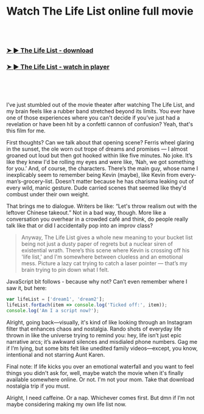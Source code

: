 <h1>Watch The Life List online full movie</h1>


<br><br>

<h3><a href="https://Lances-isaclegle1977.github.io/wxzztifnel/">➤ ► The Life List - download</a></h3> 
<h3><a href="https://Lances-isaclegle1977.github.io/wxzztifnel/">➤ ► The Life List - watch in player</a></h3>


<br><br><br>


I’ve just stumbled out of the movie theater after watching The Life List, and my brain feels like a rubber band stretched beyond its limits. You ever have one of those experiences where you can't decide if you’ve just had a revelation or have been hit by a confetti cannon of confusion? Yeah, that's this film for me.

First thoughts? Can we talk about that opening scene? Ferris wheel glaring in the sunset, the ole worn out trope of dreams and promises — I almost groaned out loud but then got hooked within like five minutes. No joke. It’s like they knew I'd be rolling my eyes and were like, ‘Nah, we got something for you.’ And, of course, the characters. There’s the main guy, whose name I inexplicably seem to remember being Kevin (maybe), like Kevin from every-man’s-grocery-list. Doesn’t matter because he has charisma leaking out of every wild, manic gesture. Dude carried scenes that seemed like they'd combust under their own weight.

That brings me to dialogue. Writers be like: “Let's throw realism out with the leftover Chinese takeout.” Not in a bad way, though. More like a conversation you overhear in a crowded café and think, do people really talk like that or did I accidentally pop into an improv class?

> Anyway, The Life List gives a whole new meaning to your bucket list being not just a dusty paper of regrets but a nuclear siren of existential wrath. There’s this scene where Kevin is crossing off his 'life list,' and I'm somewhere between clueless and an emotional mess. Picture a lazy cat trying to catch a laser pointer — that’s my brain trying to pin down what I felt.

JavaScript bit follows - because why not? Can’t even remember where I saw it, but here: 
```js
var lifeList = ['dream1', 'dream2'];
lifeList.forEach(item => console.log('Ticked off:', item));
console.log('Am I a script now?');
```

Alright, going back—visually, it's kind of like looking through an Instagram filter that enhances chaos and nostalgia. Rando shots of everyday life thrown in like the universe trying to remind you: hey, life isn’t just epic narrative arcs; it’s awkward silences and misdialed phone numbers. Gag me if I’m lying, but some bits felt like unedited family videos—except, you know, intentional and not starring Aunt Karen.

Final note: If life kicks you over an emotional waterfall and you want to feel things you didn't ask for, well, maybe watch the movie when it's finally available somewhere online. Or not. I'm not your mom. Take that download nostalgia trip if you must.

Alright, I need caffeine. Or a nap. Whichever comes first. But dmn if I’m not maybe considering making my own life list now.
